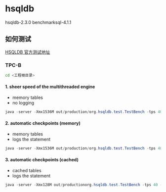 # hsqldb

hsqldb-2.3.0
benchmarksql-4.1.1

## 如何测试

[HSQLDB 官方测试地址](http://hsqldb.org/web/hsqlPerformanceTests.html)

### TPC-B

```sh
cd <工程根目录>
```

#### 1. sheer speed of the multithreaded engine

- memory tables
- no logging

```java
java -server -Xmx1536M out/production/org.hsqldb.test.TestBench -tps 40 -driver out/production/org.hsqldb.jdbcDriver -url jdbc:hsqldb:mem:test;hsqldb.tx=mvcc -user sa -init -clients 4 -tpc 8000
```

#### 2. automatic checkpoints (memory)

- memory tables
- logs the statement

```java
java -server -Xmx1536M out/production/org.hsqldb.test.TestBench -tps 40 -driver out/production/org.hsqldb.jdbcDriver -url jdbc:hsqldb:file:test;hsqldb.log_size=200;hsqldb.tx=mvcc -user sa -init -clients 4 -tpc 8000
```

#### 3. automatic checkpoints (cached)

- cached tables
- logs the statement

```java
java -server -Xmx128M out/productionorg.hsqldb.test.TestBench -tps 40 -driver out/productionorg.hsqldb.jdbcDriver -url jdbc:hsqldb:file:test;hsqldb.default_table_type=cached;hsqldb.log_size=200;hsqldb.tx=mvcc -user sa -init -clients 4 -tpc 8000
```

